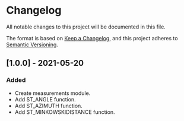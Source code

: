 # Changelog
All notable changes to this project will be documented in this file.

The format is based on [Keep a Changelog](https://keepachangelog.com/en/1.0.0/),
and this project adheres to [Semantic Versioning](https://semver.org/spec/v2.0.0.html).

## [1.0.0] - 2021-05-20

### Added
- Create measurements module.
- Add ST_ANGLE function.
- Add ST_AZIMUTH function.
- Add ST_MINKOWSKIDISTANCE function.